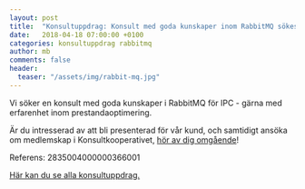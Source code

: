 ```yaml
---
layout: post
title:  "Konsultuppdrag: Konsult med goda kunskaper inom RabbitMQ sökes till uppdrag i Göteborg"
date:   2018-04-18 07:00:00 +0100
categories: konsultuppdrag rabbitmq
author: mb
comments: false
header:
  teaser: "/assets/img/rabbit-mq.jpg"
---
```

Vi söker en konsult med goda kunskaper i RabbitMQ för IPC - gärna med erfarenhet inom prestandaoptimering.

Är du intresserad av att bli presenterad för vår kund, och samtidigt ansöka om medlemskap i Konsultkooperativet, [hör av dig omgående](https://konsult.coop/contact)!

Referens: 2835004000000366001

[Här kan du se alla konsultuppdrag.](/blog/konsultuppdrag/)

<script type="application/ld+json"> {
  "@context" : "http://schema.org/",
  "@type" : "JobPosting",
  "title" : "Konsult med goda kunskaper inom RabbitMQ sökes till uppdrag i Göteborg",
  "description" : "<p>Vi har fått en förfrågan på ett konsultuppdrag för en senior .NET-konsult som vi ej kan tillsätta med någon befintlig medlem. Är du intresserad av att bli presenterad för vår kund, och samtidigt ansöka om medlemskap i Konsultkooperativet, <a href='https://konsult.coop/contact'>hör av dig omgående</a>!Vi söker en konsult med goda kunskaper i RabbitMQ för IPC - gärna med erfarenhet inom prestandaoptimering.</p>
  <p><a href='https://konsult.coop/blog/konsultuppdrag/'>Här kan du se alla konsultuppdrag.</a></p>",
  "identifier": {
    "@type": "PropertyValue",
    "name": "Konsultkooperativet",
    "value": "2835004000000366001"
  },
  "datePosted" : "2018-04-18",
  "validThrough" : "2018-07-18T00:00",
  "employmentType" : "CONTRACTOR",
  "hiringOrganization" : {
    "@type" : "Organization",
    "name" : "Konsultkooperativet",
    "sameAs" : "https://konsult.coop",
    "logo" : "https://konsult.coop/img/coop_orange-300x126.png"
  },
  "jobLocation" : {
    "@type" : "Place",
    "address" : {
      "@type" : "PostalAddress",
      "streetAddress" : "Kungsgatan 4",
      "postalCode" : "411 19",
      "addressRegion": "NA",
      "addressLocality" : "Göteborg",
      "addressCountry": "SE"
    }
  }
}
</script>
